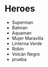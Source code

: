 # Heroes

* Superman
* Batman
* Aquaman
* Mujer Maravilla
* Linterna Verde
* Robin
* Volcán Negro
* prueba
